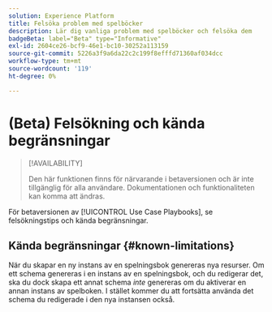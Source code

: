 ```yaml
---
solution: Experience Platform
title: Felsöka problem med spelböcker
description: Lär dig vanliga problem med spelböcker och felsöka dem
badgeBeta: label="Beta" type="Informative"
exl-id: 2604ce26-bcf9-46e1-bc10-30252a113159
source-git-commit: 5226a3f9a6da22c2c199f8efffd71360af034dcc
workflow-type: tm+mt
source-wordcount: '119'
ht-degree: 0%

---
```



# (Beta) Felsökning och kända begränsningar

>[!AVAILABILITY]
>
>Den här funktionen finns för närvarande i betaversionen och är inte tillgänglig för alla användare. Dokumentationen och funktionaliteten kan komma att ändras.

För betaversionen av [!UICONTROL Use Case Playbooks], se felsökningstips och kända begränsningar.

## Kända begränsningar {#known-limitations}

När du skapar en ny instans av en spelningsbok genereras nya resurser. Om ett schema genereras i en instans av en spelningsbok, och du redigerar det, ska du dock skapa ett annat schema *inte* genereras om du aktiverar en annan instans av spelboken. I stället kommer du att fortsätta använda det schema du redigerade i den nya instansen också.
